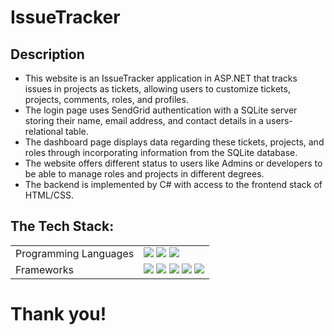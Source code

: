 # IssueTracker

## Description
- This website is an IssueTracker application in ASP.NET that tracks issues in projects as tickets, allowing users to customize tickets, projects, comments, roles, and profiles. 
- The login page uses SendGrid authentication with a SQLite server storing their name, email address, and contact details in a users-relational table.
- The dashboard page displays data regarding these tickets, projects, and roles through incorporating information from the SQLite database.
- The website offers different status to users like Admins or developers to be able to manage roles and projects in different degrees.
- The backend is implemented by C# with access to the frontend stack of HTML/CSS.

## The Tech Stack:

<table>
    <tr>
        <td>Programming Languages</td>
        <td>
          <img src="https://img.shields.io/badge/C%23-239120?style=flat-square&logo=c-sharp&logoColor=white"/>
          <img src="https://img.shields.io/badge/HTML5-%23E34F26.svg?style=flat-square&logo=html5&logoColor=white"/>
          <img src="https://img.shields.io/badge/CSS3-%231572B6.svg?style=flat-square&logo=css3&logoColor=white"/>
        </td>
    </tr>
    <tr>
        <td>Frameworks</td>
        <td>
            <img src="https://img.shields.io/badge/.NET-5C2D91?style=flat-square&logo=.net&logoColor=white"/>
            <img src="https://img.shields.io/badge/SQLite-A74304?style=flat-square&logo=sqlite&logoColor=white"/>
            <img src="https://img.shields.io/badge/Bootstrap-B32403?style=flat-square&logo=bootstrap&logoColor=white"/>
            <img src="https://img.shields.io/badge/Identity-EEE302?style=flat-square&logo=identity&logoColor=white"/>
            <img src="https://img.shields.io/badge/SendGrid Blue-blue?style=flat-square&logo=sendgrid&logoColor=white"/>
        </td>
    </tr>
</table>

# Thank you!

